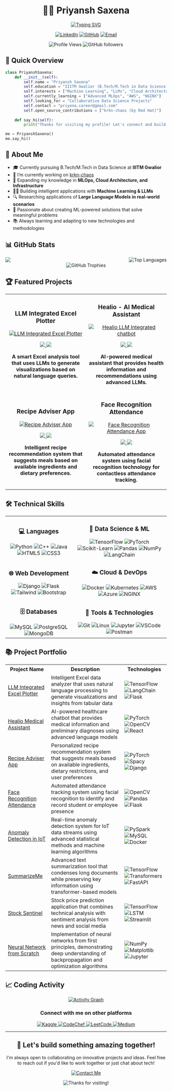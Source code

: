 
<div align="center">
  
# 👨‍💻 Priyansh Saxena

[![Typing SVG](https://readme-typing-svg.herokuapp.com?font=Fira+Code&weight=600&size=24&duration=3000&pause=1000&color=6A5ACD&center=true&vCenter=true&random=false&width=500&lines=Machine+Learning+Data+Scientist;Student+at+IIITM+Gwalior;Building+with+AI+and+Cloud)](https://github.com/Transcendental-Programmer)

<a href="https://www.linkedin.com/in/priyansh-saxena-25b82625b/"><img src="https://img.shields.io/badge/LinkedIn-0077B5?style=for-the-badge&logo=linkedin&logoColor=white" alt="LinkedIn"/></a>
<a href="https://github.com/Transcendental-Programmer"><img src="https://img.shields.io/badge/GitHub-100000?style=for-the-badge&logo=github&logoColor=white" alt="GitHub"/></a>
<a href="mailto:priyena.career@gmail.com"><img src="https://img.shields.io/badge/Email-D14836?style=for-the-badge&logo=gmail&logoColor=white" alt="Email"/></a>

![Profile Views](https://komarev.com/ghpvc/?username=Transcendental-Programmer&color=blueviolet&style=for-the-badge)
![GitHub followers](https://img.shields.io/github/followers/Transcendental-Programmer?style=for-the-badge&color=6A5ACD)

</div>

## 🚀 Quick Overview

```python
class PriyanshSaxena:
    def __init__(self):
        self.name = "Priyansh Saxena"
        self.education = "IIITM Gwalior (B.Tech/M.Tech in Data Science)"
        self.interests = ["Machine Learning", "LLMs", "Cloud Architecture", "MLOps"]
        self.currently_learning = ["Advanced MLOps", "AWS", "NGINX"]
        self.looking_for = "Collaborative Data Science Projects"
        self.contact = "priyena.career@gmail.com"
        self.open_source_contributions = ["krkn-chaos (by Red Hat)"]
    
    def say_hi(self):
        print("Thanks for visiting my profile! Let's connect and build something amazing together!")

me = PriyanshSaxena()
me.say_hi()

```

## 🧠 About Me

- 🎓 Currently pursuing B.Tech/M.Tech in Data Science at **IIITM Gwalior**
- 🔭 I’m currently working on [krkn-chaos](https://github.com/krkn-chaos)
- 🌱 Expanding my knowledge in **MLOps, Cloud Architecture, and Infrastructure**
- 👨‍💻 Building intelligent applications with **Machine Learning & LLMs**
- 🔍 Researching applications of **Large Language Models in real-world scenarios**
- 🚀 Passionate about creating ML-powered solutions that solve meaningful problems
- 📚 Always learning and adapting to new technologies and methodologies

## 📊 GitHub Stats

<div align="center" style="display: flex; justify-content: space-between;">
  <img src="https://github-readme-stats-eight-theta.vercel.app/api?username=Transcendental-Programmer&show_icons=true&theme=tokyonight&include_all_commits=true&count_private=true" style="max-width: 45%;" />
  <img src="https://github-readme-stats-eight-theta.vercel.app/api/top-langs/?username=Transcendental-Programmer&layout=compact&langs_count=8&theme=tokyonight" alt="Top Languages" style="max-width: 45%;" />
</div>

<!--
<div align="center">
  <img src="https://github-readme-streak-stats.herokuapp.com/?user=Transcendental-Programmer&theme=tokyonight&hide_border=true" alt="GitHub Streak Stats"/>
</div>
-->
<div align="center">
  <img src="https://github-profile-trophy.vercel.app/?username=Transcendental-Programmer&theme=tokyonight&column=7&margin-w=15&no-frame=true" alt="GitHub Trophies"/>
</div>


## 🏆 Featured Projects

<table>
  <tr>
    <td width="50%">
      <h3 align="center">LLM Integrated Excel Plotter</h3>
      <div align="center">
        <a href="https://github.com/Transcendental-Programmer/LLM-Integrated-Excel-Plotter-App">
          <img src="https://github-readme-stats.vercel.app/api/pin/?username=Transcendental-Programmer&repo=LLM-Integrated-Excel-Plotter-App&theme=tokyonight&hide_border=true" alt="LLM Integrated Excel Plotter"/>
        </a>
        <p>
          <a href="https://github.com/Transcendental-Programmer/LLM-Integrated-Excel-Plotter-App">
            <img src="https://img.shields.io/badge/Code-Python-informational?style=flat&logo=python&color=6A5ACD" />
            <img src="https://img.shields.io/badge/Library-LangChain-informational?style=flat&logo=chainlink&color=6A5ACD" />
          </a>
        </p>
        <p><strong>A smart Excel analysis tool that uses LLMs to generate visualizations based on natural language queries.</strong></p>
      </div>
    </td>
    <td width="50%">
      <h3 align="center">Healio - AI Medical Assistant</h3>
      <div align="center">
        <a href="https://github.com/Transcendental-Programmer/Healio-LLM-Integrated-chatbot">
          <img src="https://github-readme-stats.vercel.app/api/pin/?username=Transcendental-Programmer&repo=Healio-LLM-Integrated-chatbot&theme=tokyonight&hide_border=true" alt="Healio LLM Integrated chatbot"/>
        </a>
        <p>
          <a href="https://github.com/Transcendental-Programmer/Healio-LLM-Integrated-chatbot">
            <img src="https://img.shields.io/badge/Code-Python-informational?style=flat&logo=python&color=6A5ACD" />
            <img src="https://img.shields.io/badge/Library-PyTorch-informational?style=flat&logo=pytorch&color=6A5ACD" />
          </a>
        </p>
        <p><strong>AI-powered medical assistant that provides health information and recommendations using advanced LLMs.</strong></p>
      </div>
    </td>
  </tr>
  <tr>
    <td width="50%">
      <h3 align="center">Recipe Adviser App</h3>
      <div align="center">
        <a href="https://github.com/Transcendental-Programmer/Recipe-Adviser-App">
          <img src="https://github-readme-stats.vercel.app/api/pin/?username=Transcendental-Programmer&repo=Recipe-Adviser-App&theme=tokyonight&hide_border=true" alt="Recipe Adviser App"/>
        </a>
        <p>
          <a href="https://github.com/Transcendental-Programmer/Recipe-Adviser-App">
            <img src="https://img.shields.io/badge/Code-Python-informational?style=flat&logo=python&color=6A5ACD" />
            <img src="https://img.shields.io/badge/Library-spaCy-informational?style=flat&logo=spacy&color=6A5ACD" />
          </a>
        </p>
        <p><strong>Intelligent recipe recommendation system that suggests meals based on available ingredients and dietary preferences.</strong></p>
      </div>
    </td>
    <td width="50%">
      <h3 align="center">Face Recognition Attendance</h3>
      <div align="center">
        <a href="https://github.com/Transcendental-Programmer/face-recognition-attendance-app">
          <img src="https://github-readme-stats.vercel.app/api/pin/?username=Transcendental-Programmer&repo=face-recognition-attendance-app&theme=tokyonight&hide_border=true" alt="Face Recognition Attendance App"/>
        </a>
        <p>
          <a href="https://github.com/Transcendental-Programmer/face-recognition-attendance-app">
            <img src="https://img.shields.io/badge/Code-Python-informational?style=flat&logo=python&color=6A5ACD" />
            <img src="https://img.shields.io/badge/Library-OpenCV-informational?style=flat&logo=opencv&color=6A5ACD" />
          </a>
        </p>
        <p><strong>Automated attendance system using facial recognition technology for contactless attendance tracking.</strong></p>
      </div>
    </td>
  </tr>
</table>

## 🛠️ Technical Skills

<table>
  <tr>
    <td>
      <h3 align="center">💻 Languages</h3>
      <div align="center">
        <img src="https://img.shields.io/badge/Python-3776AB?style=for-the-badge&logo=python&logoColor=white" alt="Python"/>
        <img src="https://img.shields.io/badge/C++-00599C?style=for-the-badge&logo=cplusplus&logoColor=white" alt="C++"/>
        <img src="https://img.shields.io/badge/Java-ED8B00?style=for-the-badge&logo=openjdk&logoColor=white" alt="Java"/>
        <img src="https://img.shields.io/badge/HTML5-E34F26?style=for-the-badge&logo=html5&logoColor=white" alt="HTML5"/>
        <img src="https://img.shields.io/badge/CSS3-1572B6?style=for-the-badge&logo=css3&logoColor=white" alt="CSS3"/>
      </div>
    </td>
    <td>
      <h3 align="center">🔬 Data Science & ML</h3>
      <div align="center">
        <img src="https://img.shields.io/badge/TensorFlow-FF6F00?style=for-the-badge&logo=tensorflow&logoColor=white" alt="TensorFlow"/>
        <img src="https://img.shields.io/badge/PyTorch-EE4C2C?style=for-the-badge&logo=pytorch&logoColor=white" alt="PyTorch"/>
        <img src="https://img.shields.io/badge/scikit--learn-F7931E?style=for-the-badge&logo=scikit-learn&logoColor=white" alt="Scikit-Learn"/>
        <img src="https://img.shields.io/badge/Pandas-150458?style=for-the-badge&logo=pandas&logoColor=white" alt="Pandas"/>
        <img src="https://img.shields.io/badge/NumPy-013243?style=for-the-badge&logo=numpy&logoColor=white" alt="NumPy"/>
        <img src="https://img.shields.io/badge/LangChain-000000?style=for-the-badge&logo=chainlink&logoColor=white" alt="LangChain"/>
      </div>
    </td>
  </tr>
  <tr>
    <td>
      <h3 align="center">🌐 Web Development</h3>
      <div align="center">
        <img src="https://img.shields.io/badge/Django-092E20?style=for-the-badge&logo=django&logoColor=white" alt="Django"/>
        <img src="https://img.shields.io/badge/Flask-000000?style=for-the-badge&logo=flask&logoColor=white" alt="Flask"/>
        <img src="https://img.shields.io/badge/Tailwind_CSS-06B6D4?style=for-the-badge&logo=tailwind-css&logoColor=white" alt="Tailwind"/>
        <img src="https://img.shields.io/badge/Bootstrap-7952B3?style=for-the-badge&logo=bootstrap&logoColor=white" alt="Bootstrap"/>
      </div>
    </td>
    <td>
      <h3 align="center">☁️ Cloud & DevOps</h3>
      <div align="center">
        <img src="https://img.shields.io/badge/Docker-2496ED?style=for-the-badge&logo=docker&logoColor=white" alt="Docker"/>
        <img src="https://img.shields.io/badge/Kubernetes-326CE5?style=for-the-badge&logo=kubernetes&logoColor=white" alt="Kubernetes"/>
        <img src="https://img.shields.io/badge/AWS-232F3E?style=for-the-badge&logo=amazon-aws&logoColor=white" alt="AWS"/>
        <img src="https://img.shields.io/badge/Azure-0078D4?style=for-the-badge&logo=microsoft-azure&logoColor=white" alt="Azure"/>
        <img src="https://img.shields.io/badge/NGINX-009639?style=for-the-badge&logo=nginx&logoColor=white" alt="NGINX"/>
      </div>
    </td>
  </tr>
  <tr>
    <td>
      <h3 align="center">🗄️ Databases</h3>
      <div align="center">
        <img src="https://img.shields.io/badge/MySQL-4479A1?style=for-the-badge&logo=mysql&logoColor=white" alt="MySQL"/>
        <img src="https://img.shields.io/badge/PostgreSQL-316192?style=for-the-badge&logo=postgresql&logoColor=white" alt="PostgreSQL"/>
        <img src="https://img.shields.io/badge/MongoDB-47A248?style=for-the-badge&logo=mongodb&logoColor=white" alt="MongoDB"/>
      </div>
    </td>
    <td>
      <h3 align="center">🔧 Tools & Technologies</h3>
      <div align="center">
        <img src="https://img.shields.io/badge/Git-F05032?style=for-the-badge&logo=git&logoColor=white" alt="Git"/>
        <img src="https://img.shields.io/badge/Linux-FCC624?style=for-the-badge&logo=linux&logoColor=black" alt="Linux"/>
        <img src="https://img.shields.io/badge/Jupyter-F37626?style=for-the-badge&logo=jupyter&logoColor=white" alt="Jupyter"/>
        <img src="https://img.shields.io/badge/VSCode-007ACC?style=for-the-badge&logo=visual-studio-code&logoColor=white" alt="VSCode"/>
        <img src="https://img.shields.io/badge/Postman-FF6C37?style=for-the-badge&logo=postman&logoColor=white" alt="Postman"/>
      </div>
    </td>
  </tr>
</table>


## 📚 Project Portfolio

<table>
  <tr>
    <th>Project Name</th>
    <th>Description</th>
    <th>Technologies</th>
  </tr>
  <tr>
    <td><a href="https://github.com/Transcendental-Programmer/LLM-Integrated-Excel-Plotter-App">LLM Integrated Excel Plotter</a></td>
    <td>Intelligent Excel data analyzer that uses natural language processing to generate visualizations and insights from tabular data</td>
    <td>
      <img src="https://img.shields.io/badge/TensorFlow-FF6F00?logo=tensorflow&logoColor=white" alt="TensorFlow"/>
      <img src="https://img.shields.io/badge/LangChain-000000?logo=chainlink&logoColor=white" alt="LangChain"/>
      <img src="https://img.shields.io/badge/Flask-000000?logo=flask&logoColor=white" alt="Flask"/>
    </td>
  </tr>
  <tr>
    <td><a href="https://github.com/Transcendental-Programmer/Healio-LLM-Integrated-chatbot">Healio Medical Assistant</a></td>
    <td>AI-powered healthcare chatbot that provides medical information and preliminary diagnoses using advanced language models</td>
    <td>
      <img src="https://img.shields.io/badge/PyTorch-EE4C2C?logo=pytorch&logoColor=white" alt="PyTorch"/> 
      <img src="https://img.shields.io/badge/OpenCV-5C3EE8?logo=opencv&logoColor=white" alt="OpenCV"/>
      <img src="https://img.shields.io/badge/React-61DAFB?logo=react&logoColor=black" alt="React"/>
    </td>
  </tr>
  <tr>
    <td><a href="https://github.com/Transcendental-Programmer/Recipe-Adviser-App">Recipe Adviser App</a></td>
    <td>Personalized recipe recommendation system that suggests meals based on available ingredients, dietary restrictions, and user preferences</td>
    <td>
      <img src="https://img.shields.io/badge/PyTorch-EE4C2C?logo=pytorch&logoColor=white" alt="PyTorch"/>
      <img src="https://img.shields.io/badge/spaCy-09A3D5?logo=spacy&logoColor=white" alt="Spacy"/>
      <img src="https://img.shields.io/badge/Django-092E20?logo=django&logoColor=white" alt="Django"/>
    </td>
  </tr>
  <tr>
    <td><a href="https://github.com/Transcendental-Programmer/face-recognition-attendance-app">Face Recognition Attendance</a></td>
    <td>Automated attendance tracking system using facial recognition to identify and record student or employee presence</td>
    <td>
      <img src="https://img.shields.io/badge/OpenCV-5C3EE8?logo=opencv&logoColor=white" alt="OpenCV"/>
      <img src="https://img.shields.io/badge/Pandas-150458?logo=pandas&logoColor=white" alt="Pandas"/>
      <img src="https://img.shields.io/badge/Flask-000000?logo=flask&logoColor=white" alt="Flask"/>
    </td>
  </tr>
  <tr>
    <td><a href="https://github.com/Transcendental-Programmer/Anomaly-detection-in-IoT-streams">Anomaly Detection in IoT</a></td>
    <td>Real-time anomaly detection system for IoT data streams using advanced statistical methods and machine learning algorithms</td>
    <td>
      <img src="https://img.shields.io/badge/Apache_Spark-E25A1C?logo=apache-spark&logoColor=white" alt="PySpark"/>
      <img src="https://img.shields.io/badge/MySQL-4479A1?logo=mysql&logoColor=white" alt="MySQL"/>
      <img src="https://img.shields.io/badge/Docker-2496ED?logo=docker&logoColor=white" alt="Docker"/>
    </td>
  </tr>
  <tr>
    <td><a href="https://github.com/Transcendental-Programmer/SummarizeMe">SummarizeMe</a></td>
    <td>Advanced text summarization tool that condenses long documents while preserving key information using transformer-based models</td>
    <td>
      <img src="https://img.shields.io/badge/TensorFlow-FF6F00?logo=tensorflow&logoColor=white" alt="TensorFlow"/>
      <img src="https://img.shields.io/badge/Transformers-FFD700?logo=huggingface&logoColor=black" alt="Transformers"/>
      <img src="https://img.shields.io/badge/FastAPI-009688?logo=fastapi&logoColor=white" alt="FastAPI"/>
    </td>
  </tr>
  <tr>
    <td><a href="https://github.com/Transcendental-Programmer/Stock-Sentinal">Stock Sentinel</a></td>
    <td>Stock price prediction application that combines technical analysis with sentiment analysis from news and social media</td>
    <td>
      <img src="https://img.shields.io/badge/TensorFlow-FF6F00?logo=tensorflow&logoColor=white" alt="TensorFlow"/>
      <img src="https://img.shields.io/badge/LSTM-00BFFF?logo=pytorch&logoColor=white" alt="LSTM"/>
      <img src="https://img.shields.io/badge/Streamlit-FF4B4B?logo=streamlit&logoColor=white" alt="Streamlit"/>
    </td>
  </tr>
  <tr>
    <td><a href="https://github.com/Transcendental-Programmer/Neural_Network_from_scratch">Neural Network from Scratch</a></td>
    <td>Implementation of neural networks from first principles, demonstrating deep understanding of backpropagation and optimization algorithms</td>
    <td>
      <img src="https://img.shields.io/badge/NumPy-013243?logo=numpy&logoColor=white" alt="NumPy"/>
      <img src="https://img.shields.io/badge/Matplotlib-11557C?logo=python&logoColor=white" alt="Matplotlib"/>
      <img src="https://img.shields.io/badge/Jupyter-F37626?logo=jupyter&logoColor=white" alt="Jupyter"/>
    </td>
  </tr>
</table>



## 📈 Coding Activity

<div align="center">
  <a href="https://github.com/Transcendental-Programmer">
    <img src="https://github-readme-activity-graph.vercel.app/graph?username=Transcendental-Programmer&theme=tokyo-night&hide_border=true&custom_title=Contribution%20Graph" alt="Activity Graph" />
  </a>
</div>

<div align="center">
  <h3>Connect with me on other platforms</h3>
  <a href="https://www.kaggle.com/archcoder">
    <img src="https://img.shields.io/badge/Kaggle-20BEFF?style=for-the-badge&logo=kaggle&logoColor=white" alt="Kaggle"/>
  </a>
  <a href="https://www.codechef.com/users/arch_coder">
    <img src="https://img.shields.io/badge/CodeChef-5B4638?style=for-the-badge&logo=codechef&logoColor=white" alt="CodeChef"/>
  </a>
  <a href="https://leetcode.com/u/user8322v/">
    <img src="https://img.shields.io/badge/LeetCode-FFA116?style=for-the-badge&logo=leetcode&logoColor=black" alt="LeetCode"/>
  </a>
  <a href="https://medium.com/@priyansh_saxena">
    <img src="https://img.shields.io/badge/Medium-12100E?style=for-the-badge&logo=medium&logoColor=white" alt="Medium"/>
  </a>
</div>

---

<div align="center">
  <h2>🚀 Let's build something amazing together!</h2>
  <p>I'm always open to collaborating on innovative projects and ideas. Feel free to reach out if you'd like to work together or just chat about tech!</p>
  <a href="mailto:priyena.career@gmail.com">
    <img src="https://img.shields.io/badge/Contact_Me-D14836?style=for-the-badge&logo=gmail&logoColor=white" alt="Contact Me"/>
  </a>
  <p>
    <img src="https://img.shields.io/badge/Thanks_for_visiting!-6A5ACD?style=for-the-badge" alt="Thanks for visiting!"/>
  </p>
</div>
